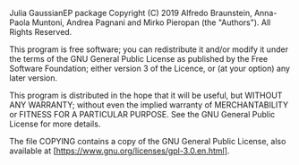 Julia GaussianEP package Copyright (C) 2019 Alfredo Braunstein, Anna-Paola Muntoni, Andrea Pagnani and Mirko Pieropan (the "Authors"). All Rights Reserved.

This program is free software; you can redistribute it and/or modify it under the terms of the GNU General Public License as published by the Free Software Foundation; either version 3 of the Licence, or (at your option) any later version.

This program is distributed in the hope that it will be useful, but WITHOUT ANY WARRANTY; without even the implied warranty of MERCHANTABILITY or FITNESS FOR A PARTICULAR PURPOSE. See the GNU General Public License for more details.

The file COPYING contains a copy of the GNU General Public License, also available at [https://www.gnu.org/licenses/gpl-3.0.en.html].